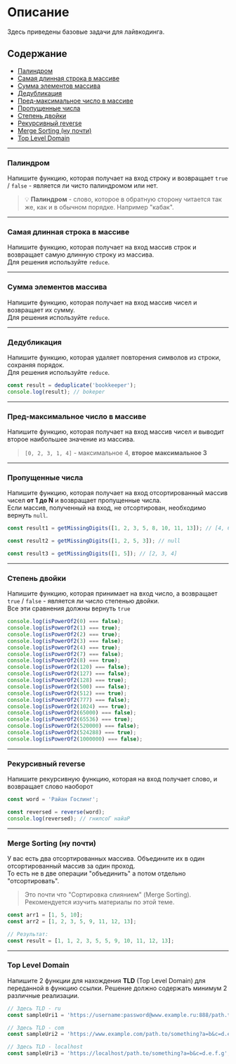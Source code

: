 # Описание
Здесь приведены базовые задачи для лайвкодинга.

## Содержание
* [Палиндром](#Палиндром)
* [Самая длинная строка в массиве](#Самая-длинная-строка-в-массиве)
* [Сумма элементов массива](#Сумма-элементов-массива)
* [Дедубликация](#Дедубликация)
* [Пред-максимальное число в массиве](#Пред-максимальное-число-в-массиве)
* [Пропущенные числа](#Пропущенные-числа)
* [Степень двойки](#Степень-двойки)
* [Рекурсивный reverse](#Рекурсивный-reverse)
* [Merge Sorting (ну почти)](#merge-sorting-ну-почти)
* [Top Level Domain](#Top-Level-Domain)


---
### Палиндром
Напишите функцию, которая получает на вход строку и возвращает `true` / `false` - является ли чисто палиндромом или нет.  
> 💡 **Палиндром** - слово, которое в обратную сторону читается так же, как и в обычном порядке. Например "кабак". 

---
### Самая длинная строка в массиве
Напишите функцию, которая получает на вход массив строк и возвращает самую длинную строку из массива.  
Для решения используйте `reduce`.

---
### Сумма элементов массива
Напишите функцию, которая получает на вход массив чисел и возвращает их сумму.  
Для решения используйте `reduce`.

---
### Дедубликация
Напишите функцию, которая удаляет повторения символов из строки, сохраняя порядок.  
Для решения используйте `reduce`.
```typescript
const result = deduplicate('bookkeeper');
console.log(result); // bokeper
```

---
### Пред-максимальное число в массиве
Напишите функцию, которая получает на вход массив чисел и выводит второе наибольшее значение из массива.
> `[0, 2, 3, 1, 4]` - максимальное 4, **второе максимальное 3**

---
### Пропущенные числа
Напишите функцию, которая получает на вход отсортированный массив чисел **от 1 до N** и возвращает пропущенные числа.  
Если массив, полученный на вход, не отсортирован, необходимо вернуть `null`.
```typescript
const result1 = getMissingDigits([1, 2, 3, 5, 8, 10, 11, 13]); // [4, 6, 7, 9, 12];

const result2 = getMissingDigits([1, 2, 5, 3]); // null

const result3 = getMissingDigits([1, 5]); // [2, 3, 4]
```

---
### Степень двойки
Напишите функцию, которая принимает на вход число, а возвращает `true` / `false` - является ли число степенью двойки.  
Все эти сравнения должны вернуть `true`
```typescript
console.log(isPowerOf2(0) === false);
console.log(isPowerOf2(1) === true);
console.log(isPowerOf2(2) === true);
console.log(isPowerOf2(3) === false);
console.log(isPowerOf2(4) === true);
console.log(isPowerOf2(7) === false);
console.log(isPowerOf2(8) === true);
console.log(isPowerOf2(120) === false);
console.log(isPowerOf2(127) === false);
console.log(isPowerOf2(128) === true);
console.log(isPowerOf2(500) === false);
console.log(isPowerOf2(512) === true);
console.log(isPowerOf2(777) === false);
console.log(isPowerOf2(1024) === true);
console.log(isPowerOf2(65000) === false);
console.log(isPowerOf2(65536) === true);
console.log(isPowerOf2(520000) === false);
console.log(isPowerOf2(524288) === true);
console.log(isPowerOf2(1000000) === false);

```

---
### Рекурсивный reverse
Напишите рекурсивную функцию, которая на вход получает слово, и возвращает слово наоборот
```typescript
const word = 'Райан Гослинг';

const reversed = reverse(word);
console.log(reversed); // гнилсоГ найаР
```

---
<a id="merge-sort-almost"></a>
### Merge Sorting (ну почти)
У вас есть два отсортированных массива. Объедините их в один отсортированный массив за один проход.  
То есть не в две операции "объединить" а потом отдельно "отсортировать".
> Это почти что "Сортировка слиянием" (Merge Sorting).  
> Рекомендуется изучить материалы по этой теме.
```typescript
const arr1 = [1, 5, 10];
const arr2 = [1, 2, 3, 5, 9, 11, 12, 13];

// Результат:
const result = [1, 1, 2, 3, 5, 5, 9, 10, 11, 12, 13];
```

---
### Top Level Domain
Напишите 2 функции для нахождения **TLD** (Top Level Domain) для переданной в функцию ссылки.
Решение должно содержать минимум 2 различные реализации.
```typescript
// Здесь TLD - ru
const sampleUri1 = 'https://username:password@www.example.ru:888/path.to/something?a=b&c=d.e.f.g';

// Здесь TLD - com
const sampleUri2 = 'https://www.example.com/path.to/something?a=b&c=d.e.f.g';

// Здесь TLD - localhost
const sampleUri3 = 'https://localhost/path.to/something?a=b&c=d.e.f.g';
```
